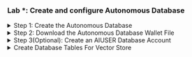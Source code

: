 ### Lab *: Create and configure Autonomous Database
<details>
<summary>Step 1: Create the Autonomous Database</summary>    	
1. Log in to your OCI console.<br>
2. Open the main "hamburger" menu in the top left corner of the Console. Select "Oracle Database" and then click "Autonomous Database."<br>
&nbsp;&nbsp;&nbsp;&nbsp;![Opening OCI Menu](images/adb1.png) <br>
3. Select the correct compartment from the "List Scope"→"Compartment" on the left side of the page, and then click the "Create Autonomous Database" button.<br>
&nbsp;&nbsp;&nbsp;&nbsp;![Select compartment and create db](images/adb2.png) <br>
4. Change the "Display name" and "Database name" to "LiveLabVS" and choose the "Transaction Processing" workload. Everything else can remain as the default.<br>
&nbsp;&nbsp;&nbsp;&nbsp;![Enter db information](images/adb3.png) <br>
5. Make sure the database version is "23ai". Everything else can remain as the default.<br>
&nbsp;&nbsp;&nbsp;&nbsp;![Enter db information](images/adb4.png) <br>
6. Enter an administrator password. For this lab, we will use "<b>Livelabpassword1!</b>".<br>
&nbsp;&nbsp;&nbsp;&nbsp;![Enter db information](images/adb5.png) <br>
7. Leave everything else as the default, and click the "Create Autonomous Database" button.<br>
8. Wait while the database is fully provisioned. Once the "ADW" icon turns from orange to green, and the word "AVAILABLE" appears under it, the database is ready.<br>
&nbsp;&nbsp;&nbsp;&nbsp;![ADB status tile is green](images/adb6.png) <br>
</details>

<details>
<summary>Step 2: Download the Autonomous Database Wallet File</summary>    
1. Once the database is ready, click the "Database connection" button on the database details page.<br>
&nbsp;&nbsp;&nbsp;&nbsp;![Click database connection button on console](images/adb7.png) <br>
2. Leave "Wallet Type" as "Instance wallet" and click the "Download wallet" button. Enter a password for the wallet. For this lab, we will be using "<b>Livelabpassword1!</b>". Click the "Download" button.<br>
&nbsp;&nbsp;&nbsp;&nbsp;![ADB instance wallet type selection](images/adb8.png) ![Enter ADB wallet password](images/adb9.png) <br>
3. Close the database connection page
</details>

<details>
<summary>Step 3(Optional): Create an AIUSER Database Account</summary>    
1. From the database details page, click the "Database actions" dropdown button and select "Database Users".<br>
&nbsp;&nbsp;&nbsp;&nbsp;![Click database actions, database users on console](images/adb10.png) <br>
2. Click the "Create User" button on the right side of the page.<br>
&nbsp;&nbsp;&nbsp;&nbsp;![Click create user button on ADB users console](images/adb11.png) <br>
3. Enter the following details for the user:<br>
&nbsp;&nbsp;&nbsp;&nbsp;a. Username: <b>AIUSER</b><br>
&nbsp;&nbsp;&nbsp;&nbsp;b. Quota on tablespace DATA: <b>UNLIMITED</b><br>
&nbsp;&nbsp;&nbsp;&nbsp;c. Password: <b>Livelabpassword1!</b>
&nbsp;&nbsp;&nbsp;&nbsp;Enable the slider for "Web Access"<br>
&nbsp;&nbsp;&nbsp;&nbsp;![Click slider for web access](images/adb12.png) <br>
4. Click the "ADMIN" profile button in the top right of the page, and select "Sign Out".<br>
&nbsp;&nbsp;&nbsp;&nbsp;![Click admin, sign out from top right of page](images/adb13.png) <br>
5. Enter the credentials for the user account you just created. In this lab we use the following:<br>
&nbsp;&nbsp;&nbsp;&nbsp;a. Username: <b>AIUSER</b><br>
&nbsp;&nbsp;&nbsp;&nbsp;b. Password: <b>Livelabpassword1!</b><br>
6. Select the "Development" tab and select "SQL" from the list. Click the "Open" button.<br>
&nbsp;&nbsp;&nbsp;&nbsp;![Opening OCI Menu](images/adb14.png) <br>
</details>

<details>
<summary>Create Database Tables For Vector Store</summary>    
<b>If you did Step 3, skip to number 3 below:</b><br>
1. From the database details page, click the "Database actions" dropdown button and select "SQL".<br>
&nbsp;&nbsp;&nbsp;&nbsp;![Click database actions, SQL from console](images/adb15.png) <br>
2. Select the "Development" tab and select "SQL" from the list. Click the "Open" button.<br>
&nbsp;&nbsp;&nbsp;&nbsp;![Select development tab](images/adb16.png) <br>
3. Copy and paste the SQL code from the create_tables.sql file into the SQL worksheet and click the "Run Script" button (or press F5).<br>
&nbsp;&nbsp;&nbsp;&nbsp;![Copy and paste SQL code into SQL worksheet](images/adb17.png) <br>
 
```sql
create table BOOKS
("ID" NUMBER NOT NULL,
"NAME" VARCHAR2(100) NOT NULL,
PRIMARY KEY ("ID") 
);
 
create table CHUNKS
("ID" VARCHAR2(64) NOT NULL,
"CHUNK" CLOB,
"VEC" VECTOR(1024, FLOAT64),
"PAGE_NUM" VARCHAR2(10),
"BOOK_ID" NUMBER,
PRIMARY KEY ("ID"),
CONSTRAINT fk_book
        FOREIGN KEY (BOOK_ID)
        REFERENCES BOOKS (ID)
);
```
</details>
